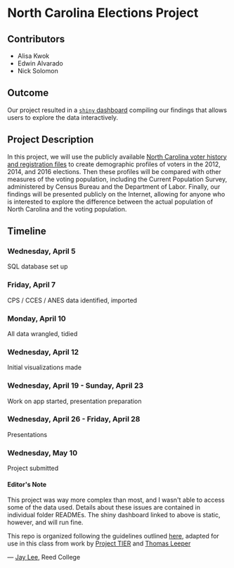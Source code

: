 # North Carolina Elections Project

## Contributors

- Alisa Kwok
- Edwin Alvarado
- Nick Solomon

## Outcome

Our project resulted in a [`shiny` dashboard](https://nc-elections.shinyapps.io/nc-elections) compiling our findings that allows users to explore the data interactively.

## Project Description

In this project, we will use the publicly available [North Carolina voter
history and registration files](http://dl.ncsbe.gov/index.html?prefix=data/) to
create demographic profiles of voters in the 2012, 2014, and 2016 elections.
Then these profiles will be compared with other measures of the voting
population, including the Current Population Survey, administered by Census
Bureau and the Department of Labor. Finally, our findings will be presented
publicly on the Internet, allowing for anyone who is interested to explore the
difference between the actual population of North Carolina and the voting
population.

## Timeline

### Wednesday, April 5
SQL database set up

### Friday, April 7
CPS / CCES / ANES data identified, imported

### Monday, April 10
All data wrangled, tidied

### Wednesday, April 12
Initial visualizations made

### Wednesday, April 19 - Sunday, April 23
Work on app started, presentation preparation

### Wednesday, April 26 - Friday, April 28
Presentations

### Wednesday, May 10
Project submitted


#### Editor's Note

This project was way more complex than most, and I wasn't able to access some of the data used. Details about these issues are contained in individual folder READMEs. The shiny dashboard linked to above is static, however, and will run fine.

This repo is organized following the guidelines outlined [here](https://github.com/ds-elections/summer-2017/blob/master/RepoProposal/documents/RepoProposal.md), adapted for use in this class from work by [Project TIER](http://www.projecttier.org/) and [Thomas Leeper](http://thomasleeper.com/2016/11/analysis-as-package/)

— [Jay Lee](https://github.com/jayleetx), Reed College